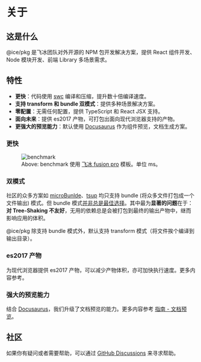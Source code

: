 # 关于

## 这是什么

@ice/pkg 是飞冰团队对外开源的 NPM 包开发解决方案，提供 React 组件开发、Node 模块开发、前端 Library 多场景需求。

## 特性

- **更快**：代码使用 [swc](https://swc.rs/docs/configuration/swcrc) 编译和压缩，提升数十倍编译速度。
- **支持 transform 和 bundle 双模式**：提供多种场景解决方案。
- **零配置**：无需任何配置，提供 TypeScript 和 React JSX 支持。
- **面向未来**：提供 es2017 产物，可打包出面向现代浏览器支持的产物。
- **更强大的预览能力**：默认使用 [Docusaurus](https://docusaurus.io/) 作为组件预览，文档生成方案。

### 更快

<figure style={{
  maxWidth:'800px',
  fontSize:'13px',
  lineHeight:'20px'
}}>
  <img src="https://img.alicdn.com/imgextra/i3/O1CN01qfRmm128fH2PXwmDa_!!6000000007959-1-tps-1342-268.gif" alt="benchmark" />

<figcaption>Above: benchmark 使用 <a href="https://github.com/maoxiaoke/pkg-benchmark">飞冰 fusion pro</a> 模板。单位 ms。</figcaption>
</figure>

### 双模式

社区的众多方案如 [microBunlde](https://github.com/developit/microbundle)、[tsup](https://github.com/egoist/tsup) 均只支持 bundle (将众多文件打包成一个文件输出) 模式。但 bundle 模式[并非总是最佳选择](https://github.com/ice-lab/icepkg/issues/301)。其中最为**显著的问题**在于：**对 Tree-Shaking 不友好**，无用的依赖总是会被打包到最终的输出产物中，继而影响应用的体积。

@ice/pkg 除支持 bundle 模式外，默认支持 transform 模式（将文件挨个编译到输出目录）。

### es2017 产物

为现代浏览器提供 es2017 产物，可以减少产物体积，亦可加快执行速度。更多内容参考。

### 强大的预览能力

结合 [Docusaurus](https://docusaurus.io/)，我们升级了文档预览的能力。更多内容参考 [指南 - 文档预览](/guide/preview)。

## 社区

如果你有疑问或者需要帮助，可以通过 [GitHub Discussions](https://github.com/ice-lab/icepkg/discussions/landing) 来寻求帮助。
